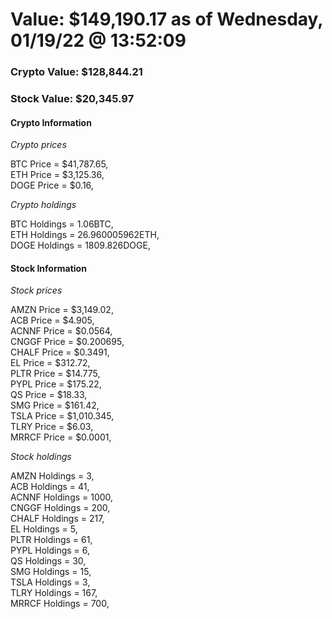 # Value: $149,190.17 as of Wednesday, 01/19/22 @ 13:52:09 

### Crypto Value: $128,844.21

### Stock Value: $20,345.97

#### Crypto Information 
*Crypto prices* 

BTC Price = $41,787.65,  
ETH Price = $3,125.36,  
DOGE Price = $0.16,  


*Crypto holdings* 

BTC Holdings = 1.06BTC,  
ETH Holdings = 26.960005962ETH,  
DOGE Holdings = 1809.826DOGE,  


#### Stock Information 

*Stock prices* 

AMZN Price = $3,149.02,  
ACB Price = $4.905,  
ACNNF Price = $0.0564,  
CNGGF Price = $0.200695,  
CHALF Price = $0.3491,  
EL Price = $312.72,  
PLTR Price = $14.775,  
PYPL Price = $175.22,  
QS Price = $18.33,  
SMG Price = $161.42,  
TSLA Price = $1,010.345,  
TLRY Price = $6.03,  
MRRCF Price = $0.0001,  


*Stock holdings* 

AMZN Holdings = 3,  
ACB Holdings = 41,  
ACNNF Holdings = 1000,  
CNGGF Holdings = 200,  
CHALF Holdings = 217,  
EL Holdings = 5,  
PLTR Holdings = 61,  
PYPL Holdings = 6,  
QS Holdings = 30,  
SMG Holdings = 15,  
TSLA Holdings = 3,  
TLRY Holdings = 167,  
MRRCF Holdings = 700,  


